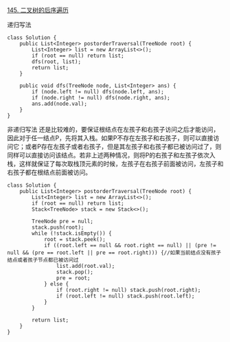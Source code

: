 [145. 二叉树的后序遍历](https://leetcode-cn.com/problems/binary-tree-postorder-traversal/description/)

递归写法

```
class Solution {
    public List<Integer> postorderTraversal(TreeNode root) {
        List<Integer> list = new ArrayList<>();
        if (root == null) return list;
        dfs(root, list);
        return list;
    }

    public void dfs(TreeNode node, List<Integer> ans) {
        if (node.left != null) dfs(node.left, ans);
        if (node.right != null) dfs(node.right, ans);
        ans.add(node.val);
    }
}
```

非递归写法
还是比较难的，要保证根结点在左孩子和右孩子访问之后才能访问，因此对于任一结点P，先将其入栈。如果P不存在左孩子和右孩子，则可以直接访问它；或者P存在左孩子或者右孩子，但是其左孩子和右孩子都已被访问过了，则同样可以直接访问该结点。若非上述两种情况，则将P的右孩子和左孩子依次入栈，这样就保证了每次取栈顶元素的时候，左孩子在右孩子前面被访问，左孩子和右孩子都在根结点前面被访问。

```
class Solution {
    public List<Integer> postorderTraversal(TreeNode root) {
        List<Integer> list = new ArrayList<>();
        if (root == null) return list;
        Stack<TreeNode> stack = new Stack<>();

        TreeNode pre = null;
        stack.push(root);
        while (!stack.isEmpty()) {
            root = stack.peek();
            if ((root.left == null && root.right == null) || (pre != null && (pre == root.left || pre == root.right))) {//如果当前结点没有孩子结点或者孩子节点都已被访问过 
                list.add(root.val);
                stack.pop();
                pre = root;
            } else {
                if (root.right != null) stack.push(root.right);
                if (root.left != null) stack.push(root.left);
            }
        }

        return list;
    }
}
```